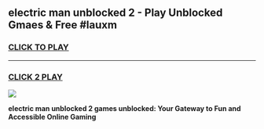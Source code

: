 
## electric man unblocked 2 - Play Unblocked Gmaes & Free #lauxm
<h3>
<a href="https://news.freeplayer.one?title=electric_man_unblocked_2&ref=03M">CLICK TO PLAY</a></h3>
<hr>

<h3>
<a href="https://news.freeplayer.one?title=electric_man_unblocked_2&ref=03M">CLICK 2 PLAY</a>
  
</h3>

<a href="https://news.freeplayer.one?title=electric_man_unblocked_2&ref=03M"><img src="https://clearcache.store/games.png"></a>


**electric man unblocked 2 games unblocked: Your Gateway to Fun and Accessible Online Gaming**

